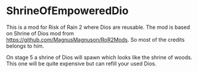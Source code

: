 # ShrineOfEmpoweredDio

This is a mod for Risk of Rain 2 where Dios are reusable.
The mod is based on Shrine of Dios mod from https://github.com/MagnusMagnuson/RoR2Mods.
So most of the credits belongs to him.

On stage 5 a shrine of Dios will spawn which looks like the shrine of woods. This one will be quite expensive but can refill your used Dios.
